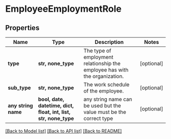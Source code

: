# EmployeeEmploymentRole


## Properties
Name | Type | Description | Notes
------------ | ------------- | ------------- | -------------
**type** | **str, none_type** | The type of employment relationship the employee has with the organization. | [optional] 
**sub_type** | **str, none_type** | The work schedule of the employee. | [optional] 
**any string name** | **bool, date, datetime, dict, float, int, list, str, none_type** | any string name can be used but the value must be the correct type | [optional]

[[Back to Model list]](../../README.md#documentation-for-models) [[Back to API list]](../../README.md#documentation-for-api-endpoints) [[Back to README]](../../README.md)


